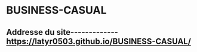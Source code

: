 # BUSINESS-CASUAL

Addresse du site-------------
https://latyr0503.github.io/BUSINESS-CASUAL/
-------------------------

